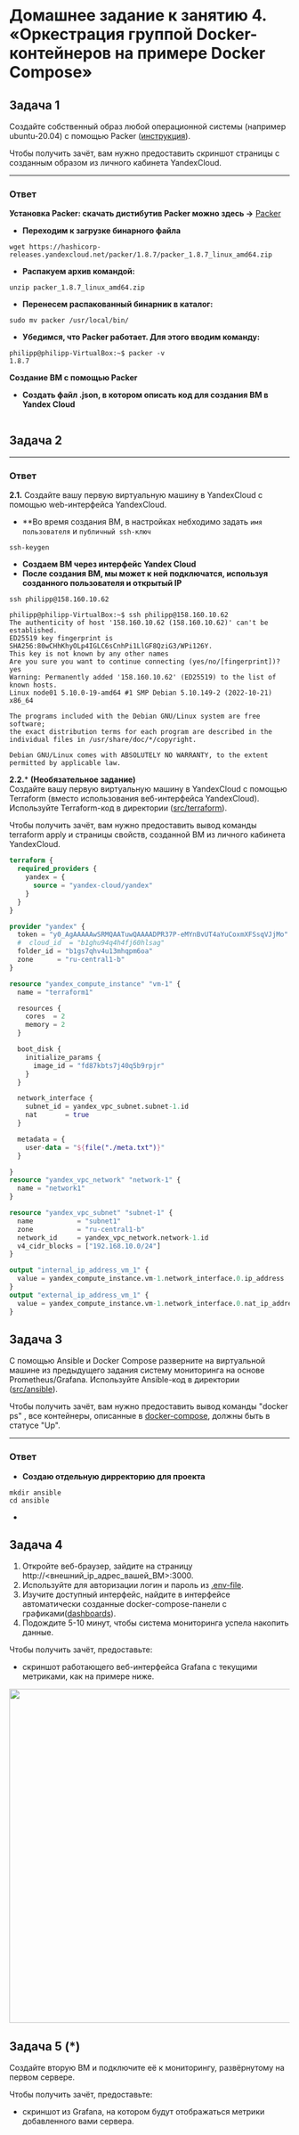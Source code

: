 # Домашнее задание к занятию 4. «Оркестрация группой Docker-контейнеров на примере Docker Compose»

## Задача 1

Создайте собственный образ любой операционной системы (например ubuntu-20.04) с помощью Packer ([инструкция](https://cloud.yandex.ru/docs/tutorials/infrastructure-management/packer-quickstart)).

Чтобы получить зачёт, вам нужно предоставить скриншот страницы с созданным образом из личного кабинета YandexCloud.
___
### Ответ
**Установка Packer: скачать дистибутив Packer можно здесь ->** [Packer](https://hashicorp-releases.yandexcloud.net/packer/)
* **Переходим к загрузке бинарного файла**
```
wget https://hashicorp-releases.yandexcloud.net/packer/1.8.7/packer_1.8.7_linux_amd64.zip
```
* **Распакуем архив командой:**
```
unzip packer_1.8.7_linux_amd64.zip
```
* **Перенесем распакованный бинарник в каталог:**
```
sudo mv packer /usr/local/bin/
```
* **Убедимся, что Packer работает. Для этого вводим команду:**
```
philipp@philipp-VirtualBox:~$ packer -v
1.8.7
```
**Создание ВМ с помощью Packer**
* **Создать файл .json, в котором описать код для создания ВМ в Yandex Cloud**
```json

```

## Задача 2


____
### Ответ
**2.1.** Создайте вашу первую виртуальную машину в YandexCloud с помощью web-интерфейса YandexCloud.
* **Во время создания ВМ, в настройках небходимо задать ```имя пользователя``` и ```публичный ssh-ключ```
```
ssh-keygen
```
* **Создаем ВМ через интерфейс Yandex Cloud**
* **После создания ВМ, мы может к ней подключатся, используя созданного пользователя и открытый IP**
```
ssh philipp@158.160.10.62
```
```
philipp@philipp-VirtualBox:~$ ssh philipp@158.160.10.62
The authenticity of host '158.160.10.62 (158.160.10.62)' can't be established.
ED25519 key fingerprint is SHA256:80wCHhKhyOLp4IGLC6sCnhPi1LlGF8QziG3/WPi126Y.
This key is not known by any other names
Are you sure you want to continue connecting (yes/no/[fingerprint])? yes
Warning: Permanently added '158.160.10.62' (ED25519) to the list of known hosts.
Linux node01 5.10.0-19-amd64 #1 SMP Debian 5.10.149-2 (2022-10-21) x86_64

The programs included with the Debian GNU/Linux system are free software;
the exact distribution terms for each program are described in the
individual files in /usr/share/doc/*/copyright.

Debian GNU/Linux comes with ABSOLUTELY NO WARRANTY, to the extent
permitted by applicable law.
```
**2.2.*** **(Необязательное задание)**      
Создайте вашу первую виртуальную машину в YandexCloud с помощью Terraform (вместо использования веб-интерфейса YandexCloud).
Используйте Terraform-код в директории ([src/terraform](https://github.com/netology-group/virt-homeworks/tree/virt-11/05-virt-04-docker-compose/src/terraform)).

Чтобы получить зачёт, вам нужно предоставить вывод команды terraform apply и страницы свойств, созданной ВМ из личного кабинета YandexCloud.
```tf
terraform {
  required_providers {
    yandex = {
      source = "yandex-cloud/yandex"
    }
  }
}

provider "yandex" {
  token = "y0_AgAAAAAwSRMQAATuwQAAAADPR37P-eMYnBvUT4aYuCoxmXFSsqVJjMo"
  #  cloud_id  = "b1ghu94q4h4fj60hlsag"
  folder_id = "b1gs7qhv4u13mhqpm6oa"
  zone      = "ru-central1-b"
}

resource "yandex_compute_instance" "vm-1" {
  name = "terraform1"

  resources {
    cores  = 2
    memory = 2
  }

  boot_disk {
    initialize_params {
      image_id = "fd87kbts7j40q5b9rpjr"
    }
  }

  network_interface {
    subnet_id = yandex_vpc_subnet.subnet-1.id
    nat       = true
  }

  metadata = {
    user-data = "${file("./meta.txt")}"
  }

}
resource "yandex_vpc_network" "network-1" {
  name = "network1"
}

resource "yandex_vpc_subnet" "subnet-1" {
  name           = "subnet1"
  zone           = "ru-central1-b"
  network_id     = yandex_vpc_network.network-1.id
  v4_cidr_blocks = ["192.168.10.0/24"]
}

output "internal_ip_address_vm_1" {
  value = yandex_compute_instance.vm-1.network_interface.0.ip_address
}
output "external_ip_address_vm_1" {
  value = yandex_compute_instance.vm-1.network_interface.0.nat_ip_address
}

```


## Задача 3

С помощью Ansible и Docker Compose разверните на виртуальной машине из предыдущего задания систему мониторинга на основе Prometheus/Grafana.
Используйте Ansible-код в директории ([src/ansible](https://github.com/netology-group/virt-homeworks/tree/virt-11/05-virt-04-docker-compose/src/ansible)).

Чтобы получить зачёт, вам нужно предоставить вывод команды "docker ps" , все контейнеры, описанные в [docker-compose](https://github.com/netology-group/virt-homeworks/blob/virt-11/05-virt-04-docker-compose/src/ansible/stack/docker-compose.yaml),  должны быть в статусе "Up".

____
### Ответ
* **Создаю отдельную дирректорию для проекта**
```
mkdir ansible
cd ansible
```
* 

## Задача 4

1. Откройте веб-браузер, зайдите на страницу http://<внешний_ip_адрес_вашей_ВМ>:3000.
2. Используйте для авторизации логин и пароль из [.env-file](https://github.com/netology-group/virt-homeworks/blob/virt-11/05-virt-04-docker-compose/src/ansible/stack/.env).
3. Изучите доступный интерфейс, найдите в интерфейсе автоматически созданные docker-compose-панели с графиками([dashboards](https://grafana.com/docs/grafana/latest/dashboards/use-dashboards/)).
4. Подождите 5-10 минут, чтобы система мониторинга успела накопить данные.

Чтобы получить зачёт, предоставьте: 

- скриншот работающего веб-интерфейса Grafana с текущими метриками, как на примере ниже.
<p align="center">
  <img width="1200" height="600" src="./assets/yc_02.png">
</p>

## Задача 5 (*)

Создайте вторую ВМ и подключите её к мониторингу, развёрнутому на первом сервере.

Чтобы получить зачёт, предоставьте:

- скриншот из Grafana, на котором будут отображаться метрики добавленного вами сервера.

